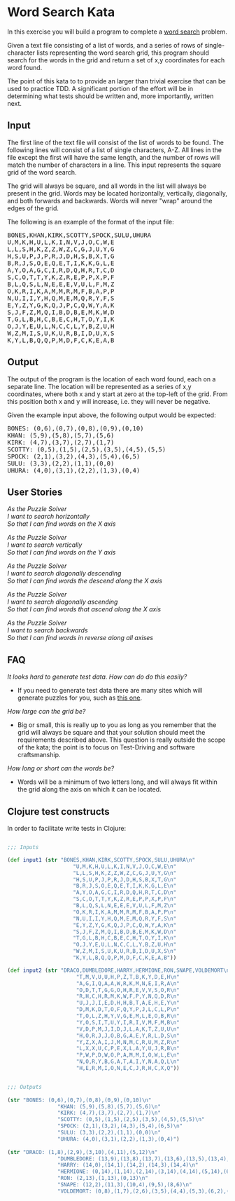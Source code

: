 Word Search Kata
================
In this exercise you will build a program to complete a [word search](https://en.wikipedia.org/wiki/Word_search) problem.

Given a text file consisting of a list of words, and a series of rows of single-character lists representing the word search grid, this program should search for the words in the grid and return a set of x,y coordinates for each word found.

The point of this kata to to provide an larger than trivial exercise that can be used to practice TDD. A significant portion of the effort will be in determining what tests should be written and, more importantly, written next.

## Input ##

The first line of the text file will consist of the list of words to be found.  The following lines will consist of a list of single characters, A-Z. All lines in the file except the first will have the same length, and the number of rows will match the number of characters in a line.  This input represents the square grid of the word search.

The grid will always be square, and all words in the list will always be present in the grid. Words may be located horizontally, vertically, diagonally, and both forwards and backwards.  Words will never "wrap" around the edges of the grid.

The following is an example of the format of the input file:

<pre>
BONES,KHAN,KIRK,SCOTTY,SPOCK,SULU,UHURA
U,M,K,H,U,L,K,I,N,V,J,O,C,W,E
L,L,S,H,K,Z,Z,W,Z,C,G,J,U,Y,G
H,S,U,P,J,P,R,J,D,H,S,B,X,T,G
B,R,J,S,O,E,Q,E,T,I,K,K,G,L,E
A,Y,O,A,G,C,I,R,D,Q,H,R,T,C,D
S,C,O,T,T,Y,K,Z,R,E,P,P,X,P,F
B,L,Q,S,L,N,E,E,E,V,U,L,F,M,Z
O,K,R,I,K,A,M,M,R,M,F,B,A,P,P
N,U,I,I,Y,H,Q,M,E,M,Q,R,Y,F,S
E,Y,Z,Y,G,K,Q,J,P,C,Q,W,Y,A,K
S,J,F,Z,M,Q,I,B,D,B,E,M,K,W,D
T,G,L,B,H,C,B,E,C,H,T,O,Y,I,K
O,J,Y,E,U,L,N,C,C,L,Y,B,Z,U,H
W,Z,M,I,S,U,K,U,R,B,I,D,U,X,S
K,Y,L,B,Q,Q,P,M,D,F,C,K,E,A,B
</pre>

## Output ##
The output of the program is the location of each word found, each on a separate line.  The location will be represented as a series of x,y coordinates, where both x and y start at zero at the top-left of the grid.  From this position both x and y will increase, i.e. they will never be negative.  

Given the example input above, the following output would be expected:

<pre>
BONES: (0,6),(0,7),(0,8),(0,9),(0,10)
KHAN: (5,9),(5,8),(5,7),(5,6)
KIRK: (4,7),(3,7),(2,7),(1,7)
SCOTTY: (0,5),(1,5),(2,5),(3,5),(4,5),(5,5)
SPOCK: (2,1),(3,2),(4,3),(5,4),(6,5)
SULU: (3,3),(2,2),(1,1),(0,0)
UHURA: (4,0),(3,1),(2,2),(1,3),(0,4)
</pre>

## User Stories ##
*As the Puzzle Solver*<br />
*I want to search horizontally*<br />
*So that I can find words on the X axis*<br />

*As the Puzzle Solver*<br />
*I want to search vertically*<br />
*So that I can find words on the Y axis*<br />

*As the Puzzle Solver*<br />
*I want to search diagonally descending*<br />
*So that I can find words the descend along the X axis*<br />

*As the Puzzle Solver*<br />
*I want to search diagonally ascending*<br />
*So that I can find words that ascend along the X axis*<br />

*As the Puzzle Solver*<br />
*I want to search backwards*<br />
*So that I can find words in reverse along all axises*<br />

## FAQ ##

*It looks hard to generate test data.  How can do do this easily?*<br />
* If you need to generate test data there are many sites which will generate puzzles for you, such as [this one](http://puzzlemaker.discoveryeducation.com/WordSearchSetupForm.asp?campaign=flyout_teachers_puzzle_wordcross).

*How large can the grid be?*<br />
* Big or small, this is really up to you as long as you remember that the grid will always be square and that your solution should meet the requirements described above. This question is really outside the scope of the kata; the point is to focus on Test-Driving and software craftsmanship.

*How long or short can the words be?*<br />
* Words will be a minimum of two letters long, and will always fit within the grid along the axis on which it can be located.

## Clojure test constructs ##

In order to facilitate write tests in Clojure:

``` clojure

;;; Inputs

(def input1 (str "BONES,KHAN,KIRK,SCOTTY,SPOCK,SULU,UHURA\n"
                     "U,M,K,H,U,L,K,I,N,V,J,O,C,W,E\n"
                     "L,L,S,H,K,Z,Z,W,Z,C,G,J,U,Y,G\n"
                     "H,S,U,P,J,P,R,J,D,H,S,B,X,T,G\n"
                     "B,R,J,S,O,E,Q,E,T,I,K,K,G,L,E\n"
                     "A,Y,O,A,G,C,I,R,D,Q,H,R,T,C,D\n"
                     "S,C,O,T,T,Y,K,Z,R,E,P,P,X,P,F\n"
                     "B,L,Q,S,L,N,E,E,E,V,U,L,F,M,Z\n"
                     "O,K,R,I,K,A,M,M,R,M,F,B,A,P,P\n"
                     "N,U,I,I,Y,H,Q,M,E,M,Q,R,Y,F,S\n"
                     "E,Y,Z,Y,G,K,Q,J,P,C,Q,W,Y,A,K\n"
                     "S,J,F,Z,M,Q,I,B,D,B,E,M,K,W,D\n"
                     "T,G,L,B,H,C,B,E,C,H,T,O,Y,I,K\n"
                     "O,J,Y,E,U,L,N,C,C,L,Y,B,Z,U,H\n"
                     "W,Z,M,I,S,U,K,U,R,B,I,D,U,X,S\n"
                     "K,Y,L,B,Q,Q,P,M,D,F,C,K,E,A,B"))

(def input2 (str "DRACO,DUMBLEDORE,HARRY,HERMIONE,RON,SNAPE,VOLDEMORT\n"
                      "T,M,V,U,U,H,P,Z,T,B,K,Y,D,E,H\n"
                      "A,G,I,Q,A,A,W,R,K,M,N,E,I,R,A\n"
                      "O,D,T,T,G,G,O,H,R,E,V,V,S,O,R\n"
                      "R,H,C,H,R,M,K,W,F,P,Y,N,Q,D,R\n"
                      "U,J,J,I,E,D,H,H,B,T,A,E,H,E,Y\n"
                      "D,M,K,D,T,O,F,Q,Y,P,J,L,C,L,P\n"
                      "T,O,L,Z,H,Y,V,G,E,M,L,E,O,B,R\n"
                      "Y,O,S,I,T,U,Y,I,R,I,V,M,F,M,B\n"
                      "V,D,P,M,J,I,D,J,L,A,K,T,Z,U,U\n"
                      "H,O,R,J,J,O,B,G,A,E,Y,R,L,D,S\n"
                      "Y,Z,X,A,I,J,M,N,M,C,R,U,M,Z,R\n"
                      "L,X,X,U,C,P,E,X,L,A,Y,U,J,R,B\n"
                      "P,W,P,D,W,O,P,A,M,M,I,O,W,L,E\n"
                      "N,O,R,Y,B,G,A,T,A,I,Y,N,A,Q,L\n"
                      "H,E,R,M,I,O,N,E,C,J,R,H,C,X,Q"))


;;; Outputs
                      
(str "BONES: (0,6),(0,7),(0,8),(0,9),(0,10)\n"
                "KHAN: (5,9),(5,8),(5,7),(5,6)\n"
                "KIRK: (4,7),(3,7),(2,7),(1,7)\n"
                "SCOTTY: (0,5),(1,5),(2,5),(3,5),(4,5),(5,5)\n"
                "SPOCK: (2,1),(3,2),(4,3),(5,4),(6,5)\n"
                "SULU: (3,3),(2,2),(1,1),(0,0)\n"
                "UHURA: (4,0),(3,1),(2,2),(1,3),(0,4)")
                
(str "DRACO: (1,8),(2,9),(3,10),(4,11),(5,12)\n"
                "DUMBLEDORE: (13,9),(13,8),(13,7),(13,6),(13,5),(13,4),(13,3),(13,2),(13,1),(13,0)\n"
                "HARRY: (14,0),(14,1),(14,2),(14,3),(14,4)\n"
                "HERMIONE: (0,14),(1,14),(2,14),(3,14),(4,14),(5,14),(6,14),(7,14)\n"
                "RON: (2,13),(1,13),(0,13)\n"
                "SNAPE: (12,2),(11,3),(10,4),(9,5),(8,6)\n"
                "VOLDEMORT: (0,8),(1,7),(2,6),(3,5),(4,4),(5,3),(6,2),(7,1),(8,0)")

```